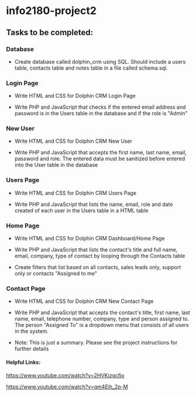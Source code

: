 # info2180-project2

## Tasks to be completed:

### Database

- Create database called dolphin_crm using SQL. Should include a users table, contacts table and notes table in a file called schema.sql. 

### Login Page

- Write HTML and CSS for Dolphin CRM Login Page 

- Write PHP and JavaScript that checks if the entered email address and password is in the Users table in the database and if the role is "Admin"

### New User

- Write HTML and CSS for Dolphin CRM New User

- Write PHP and JavaScript that accepts the first name, last name, email, password and role. The entered data must be sanitized before entered into the User table in the database

### Users Page

- Write HTML and CSS for Dolphin CRM Users Page

- Write PHP and JavaScript that lists the name, email, role and date created of each user in the Users table in a HTML table 

### Home Page

- Write HTML and CSS for Dolphin CRM Dashboard/Home Page

- Write PHP and JavaScript that lists the contact's title and full name, email, company, type of contact by looping through the Contacts table

- Create filters that list based on all contacts, sales leads only, support only or  contacts "Assigned to me"

### Contact Page

- Write HTML and CSS for Dolphin CRM New Contact Page

- Write PHP and JavaScript that accepts the contact's title, first name, last name, email, telephone number, company, type and person assigned to. The person "Assigned To" is a dropdown menu that consists of all users in the system. 

* Note: This is just a summary. Please see the project instructions for further details 

#### Helpful Links:

https://www.youtube.com/watch?v=2HVKizgcfjo

https://www.youtube.com/watch?v=qm4Eih_2p-M 

